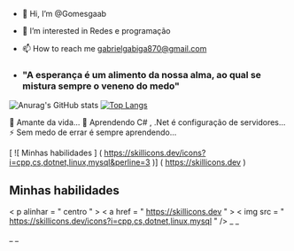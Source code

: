 - 👋 Hi, I’m @Gomesgaab
- 👀 I’m interested in Redes e programação
- 📫 How to reach me gabrielgabiga870@gmail.com

- ### "A esperança é um alimento da nossa alma, ao qual se mistura sempre o veneno do medo"

![Anurag's GitHub stats](https://github-readme-stats.vercel.app/api?username=Gomesgaab&show_icons=true&theme=tokyonight)
[![Top Langs](https://github-readme-stats.vercel.app/api/top-langs/?username=Gomesgaab&layout=compact&theme=tokyonight)](https://github.com/Gomesgaab/github-readme-stats)

🔭  Amante da vida...
🌱 Aprendendo C# , .Net é configuração de servidores...
⚡ Sem medo de errar é sempre aprendendo...

[ ![ Minhas habilidades ] ( https://skillicons.dev/icons?i=cpp,cs,dotnet,linux,mysql&perline=3 )] ( https://skillicons.dev )
## Minhas habilidades
< p  alinhar = " centro " >
  < a  href = " https://skillicons.dev " >
    < img  src = " https://skillicons.dev/icons?i=cpp,cs,dotnet,linux,mysql " />
  </a> _ _
</p> _ _


<!---
Gomesgaab/Gomesgaab is a ✨ special ✨ repository because its `README.md` (this file) appears on your GitHub profile.
You can click the Preview link to take a look at your changes.
--->
